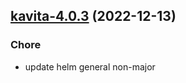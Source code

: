 

## [kavita-4.0.3](https://github.com/truecharts/charts/compare/kavitaemail-2.0.3...kavita-4.0.3) (2022-12-13)

### Chore

- update helm general non-major
  
  